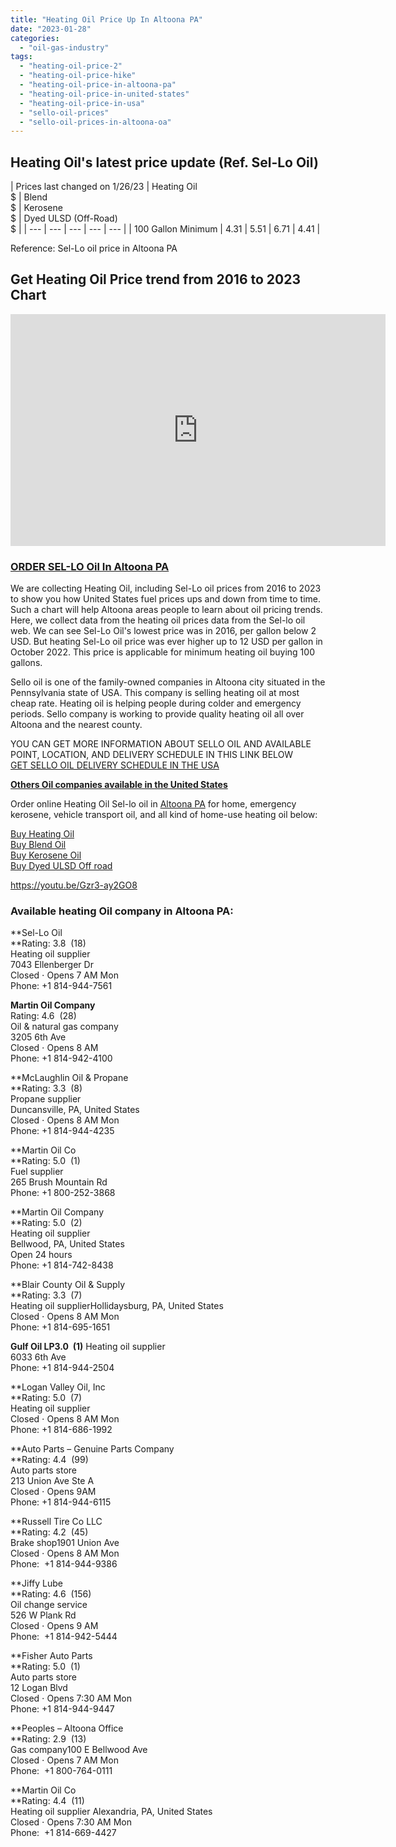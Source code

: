 ```yaml
---
title: "Heating Oil Price Up In Altoona PA"
date: "2023-01-28"
categories: 
  - "oil-gas-industry"
tags: 
  - "heating-oil-price-2"
  - "heating-oil-price-hike"
  - "heating-oil-price-in-altoona-pa"
  - "heating-oil-price-in-united-states"
  - "heating-oil-price-in-usa"
  - "sello-oil-prices"
  - "sello-oil-prices-in-altoona-oa"
---
```


## Heating Oil's latest price update (Ref. Sel-Lo Oil)

| Prices last changed on 1/26/23 | Heating Oil  
$ | Blend  
$ | Kerosene  
$ | Dyed ULSD (Off-Road)  
$ |
| --- | --- | --- | --- | --- |
| 100 Gallon Minimum | 4.31 | 5.51 | 6.71 | 4.41 |

Reference: Sel-Lo oil price in Altoona PA

## Get Heating Oil Price trend from 2016 to 2023 Chart

<iframe width="600" height="371" seamless="" frameborder="0" scrolling="yes" src="https://docs.google.com/spreadsheets/d/e/2PACX-1vQFcpTTjsXdlKjJR4rHKf__hJHiGP1lemBeRS4MXR6KW-ZrHchgwqAMwpodIfCCPMQhBgxzKBYY3TaX/pubchart?oid=1021211221&amp;format=interactive"></iframe>

### [ORDER SEL-LO Oil In Altoona PA](https://sellooil.com/orderonline)

We are collecting Heating Oil, including Sel-Lo oil prices from 2016 to 2023 to show you how United States fuel prices ups and down from time to time. Such a chart will help Altoona areas people to learn about oil pricing trends. Here, we collect data from the heating oil prices data from the Sel-lo oil web. We can see Sel-Lo Oil's lowest price was in 2016, per gallon below 2 USD. But heating Sel-Lo oil price was ever higher up to 12 USD per gallon in October 2022. This price is applicable for minimum heating oil buying 100 gallons.

Sello oil is one of the family-owned companies in Altoona city situated in the Pennsylvania state of USA. This company is selling heating oil at most cheap rate. Heating oil is helping people during colder and emergency periods. Sello company is working to provide quality heating oil all over Altoona and the nearest county.

YOU CAN GET MORE INFORMATION ABOUT SELLO OIL AND AVAILABLE POINT, LOCATION, AND DELIVERY SCHEDULE IN THIS LINK BELOW  
[GET SELLO OIL DELIVERY SCHEDULE IN THE USA](https://bdmeter.info/sello-oil/)

[**Others Oil companies available in the United States**](https://bdmeter.info/2021/02/14/latest-sello-oil-price-in-the-united-states-feb-14-2021/)

Order online Heating Oil Sel-lo oil in [Altoona PA](https://en.wikipedia.org/wiki/Altoona,_Pennsylvania) for home, emergency kerosene, vehicle transport oil, and all kind of home-use heating oil below:

[Buy Heating Oil](https://sellooil.com/orderonline#!/Heating-Oil/p/54692804/category=22828044)  
[Buy Blend Oil](https://sellooil.com/orderonline#!/Blend/p/55743456/category=22828044)  
[Buy Kerosene Oil](https://bdmeter.info/sello-oil-price-in-altoona-pa/)  
[Buy Dyed ULSD Off road](https://sellooil.com/orderonline#!/Dyed-ULSD-Off-Road/p/55743458/category=22828044)

https://youtu.be/Gzr3-ay2GO8

### **Available heating Oil company in Altoona PA:**

**Sel-Lo Oil  
**Rating: 3.8  (18)  
Heating oil supplier  
7043 Ellenberger Dr  
Closed ⋅ Opens 7 AM Mon  
Phone: +1 814-944-7561

**Martin Oil Company**  
Rating: 4.6  (28)   
Oil & natural gas company  
3205 6th Ave  
Closed ⋅ Opens 8 AM   
Phone: +1 814-942-4100

**McLaughlin Oil & Propane  
**Rating: 3.3  (8)   
Propane supplier  
Duncansville, PA, United States  
Closed ⋅ Opens 8 AM Mon   
Phone: +1 814-944-4235

**Martin Oil Co  
**Rating: 5.0  (1)   
Fuel supplier  
265 Brush Mountain Rd  
Phone: +1 800-252-3868

**Martin Oil Company  
**Rating: 5.0  (2)   
Heating oil supplier  
Bellwood, PA, United States  
Open 24 hours   
Phone: +1 814-742-8438

**Blair County Oil & Supply  
**Rating: 3.3  (7)  
Heating oil supplierHollidaysburg, PA, United States  
Closed ⋅ Opens 8 AM Mon   
Phone: +1 814-695-1651

**Gulf Oil LP3.0  (1)** Heating oil supplier  
6033 6th Ave  
Phone: +1 814-944-2504

**Logan Valley Oil, Inc  
**Rating: 5.0  (7)   
Heating oil supplier  
Closed ⋅ Opens 8 AM Mon   
Phone: +1 814-686-1992

**Auto Parts – Genuine Parts Company  
**Rating: 4.4  (99)   
Auto parts store  
213 Union Ave Ste A  
Closed ⋅ Opens 9AM   
Phone: +1 814-944-6115

**Russell Tire Co LLC  
**Rating: 4.2  (45)   
Brake shop1901 Union Ave  
Closed ⋅ Opens 8 AM Mon   
Phone:  +1 814-944-9386

**Jiffy Lube  
**Rating: 4.6  (156)   
Oil change service  
526 W Plank Rd  
Closed ⋅ Opens 9 AM   
Phone:  +1 814-942-5444

**Fisher Auto Parts  
**Rating: 5.0  (1)  
Auto parts store  
12 Logan Blvd  
Closed ⋅ Opens 7:30 AM Mon   
Phone: +1 814-944-9447

**Peoples – Altoona Office  
**Rating: 2.9  (13)   
Gas company100 E Bellwood Ave  
Closed ⋅ Opens 7 AM Mon   
Phone:  +1 800-764-0111

**Martin Oil Co  
**Rating: 4.4  (11)   
Heating oil supplier Alexandria, PA, United States  
Closed ⋅ Opens 7:30 AM Mon   
Phone:  +1 814-669-4427
